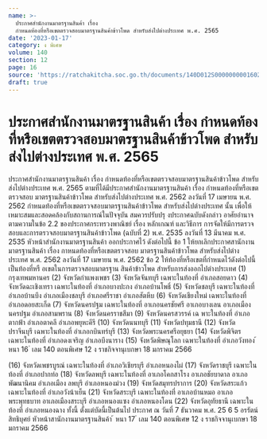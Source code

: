 ```yaml
---
name: >-
  ประกาศสำนักงานมาตรฐานสินค้า เรื่อง
  กำหนดท้องที่หรือเขตตรวจสอบมาตรฐานสินค้าข้าวโพด สำหรับส่งไปต่างประเทศ พ.ศ. 2565
date: '2023-01-17'
category: ง พิเศษ
volume: 140
section: 12
page: 16
source: 'https://ratchakitcha.soc.go.th/documents/140D012S0000000001602.pdf'
draft: true
---
```


# ประกาศสำนักงานมาตรฐานสินค้า เรื่อง กำหนดท้องที่หรือเขตตรวจสอบมาตรฐานสินค้าข้าวโพด สำหรับส่งไปต่างประเทศ พ.ศ. 2565

ประกาศสำนักงานมาตรฐานสินค้า เรื่อง กำหนดท้องที่หรือเขตตรวจสอบมาตรฐานสินค้าข้าวโพด สำหรับส่งไปต่างประเทศ พ.ศ. 2565 ตามที่ได้มีประกาศสำนักงานมาตรฐานสินค้า เรื่อง กำหนดท้องที่หรือเขตตรวจสอบ มาตรฐานสินค้าข้าวโพด สำหรับส่งไปต่างประเทศ พ.ศ. 2562 ลงวันที่ 17 เมษายน พ.ศ. 2562 กำหนดท้องที่หรือเขตตรวจสอบมาตรฐานสินค้าข้าวโพด สำหรับส่งไปต่างประเทศ นั้น เพื่อให้เหมาะสมและสอดคล้องกับสถานการณ์ในปัจจุบัน สมควรปรับปรุ งประกาศฉบับดังกล่าว อาศัยอำนาจตามความในข้อ 2.2 ของประกาศกระทรวงพาณิชย์ เรื่อง หลักเกณฑ์ และวิธีการ การจัดให้มีการตรวจสอบและการตรวจสอบมาตรฐานสินค้าข้าวโพด (ฉบับที่ 2) พ.ศ. 2535 ลงวันที่ 13 มีนาคม พ.ศ. 2535 หัวหน้าสำนักงานมาตรฐานสินค้า ออกประกาศไว้ ดังต่อไปนี้ ข้อ 1 ให้ยกเลิกประกาศสานักงานมาตรฐานสินค้า เรื่อง กาหนดท้องที่หรือเขตตรวจสอบ มาตรฐานสินค้าข้าวโพด สำหรับส่งไปต่างประเทศ พ.ศ. 2562 ลงวันที่ 17 เมษายน พ.ศ. 2562 ข้อ 2 ให้ท้องที่หรือเขตที่กำหนดไว้ดังต่อไปนี้ เป็นท้องที่หรื อเขตในการตรวจสอบมาตรฐาน สินค้าข้าวโพด สำหรับการส่งออกไปต่างประเทศ (1) กรุงเทพมหานคร (2) จังหวัดกำแพงเพชร (3) จังหวัดจันทบุรี เฉพาะในท้องที่ อำเภอสอยดาว (4) จังหวัดฉะเชิงเทรา เฉพาะในท้องที่ อำเภอบางปะกง อำเภอบ้านโพธิ์ (5) จังหวัดชลบุรี เฉพาะในท้องที่ อำเภอบ้านบึง อำเภอเมืองชลบุรี อำเภอศรีราชา อำเภอสัตหีบ (6) จังหวัดเชียงใหม่ เฉพาะในท้องที่ อำเภอดอยสะเก็ด (7) จังหวัดนครปฐม เฉพาะในท้องที่ อาเภอนครชัยศรี อาเภอบางเลน อาเภอเมืองนครปฐม อำเภอสามพราน (8) จังหวัดนครราชสีมา (9) จังหวัดนครสวรรค์ เฉ พาะในท้องที่ อำเภอตากฟ้า อำเภอตาคลี อำเภอพยุหะคีรี (10) จังหวัดนนทบุรี (11) จังหวัดปทุมธานี (12) จังหวัดปราจีนบุรี เฉพาะในท้องที่ อำเภอกบินทร์บุรี (13) จังหวัดพระนครศรีอยุธยา (14) จังหวัดพิจิตร เฉพาะในท้องที่ อำเภอดงเจริญ อำเภอบึงนาราง (15) จังหวัดพิษณุโลก เฉพาะในท้องที่ อำเภอวังทอง ้ หนา 16 ่ เลม 140 ตอนพิเศษ 12 ง ราชกิจจานุเบกษา 18 มกราคม 2566

(16) จังหวัดเพชรบูรณ์ เฉพาะในท้องที่ อำเภอวิเชียรบุรี อำเภอหนองไผ่ (17) จังหวัดราชบุรี เฉพาะในท้องที่ อำเภอปากท่อ (18) จังหวัดลพบุรี เฉพาะในท้องที่ อาเภอโคกสาโรง อาเภอชัยบาดาล อาเภอพัฒนานิคม อำเภอเมือง ลพบุรี อำเภอหนองม่วง (19) จังหวัดสมุทรปราการ (20) จังหวัดสระแก้ว เฉพาะในท้องที่ อำเภอวังน้าเย็น (21) จังหวัดสระบุรี เฉพาะในท้องที่ อาเภอบ้านหมอ อาเภอพระพุทธบาท อาเภอเมืองสระบุรี อำเภอหนองแซง อำเภอหนองโดน (22) จังหวัดอุทัยธานี เฉพาะในท้องที่ อำเภอหนองฉาง ทั้งนี้ ตั้งแต่บัดนี้เป็นต้นไป ประกาศ ณ วันที่ 7 ธันวาคม พ.ศ. 25 6 5 อรรัตน์ สิทธิบุศย์ หัวหน้าสานักงานมาตรฐานสินค้า ้ หนา 17 ่ เลม 140 ตอนพิเศษ 12 ง ราชกิจจานุเบกษา 18 มกราคม 2566

